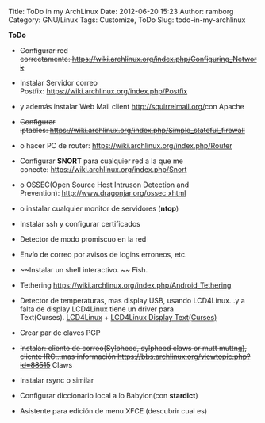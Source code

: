 Title: ToDo in my ArchLinux
Date: 2012-06-20 15:23
Author: ramborg
Category: GNU/Linux
Tags: Customize, ToDo
Slug: todo-in-my-archlinux

<div>

**ToDo**

</div>

<div>

</div>

-   ~~Configurar red
    correctamente: <https://wiki.archlinux.org/index.php/Configuring_Network>~~
-   Instalar Servidor correo
    Postfix: <https://wiki.archlinux.org/index.php/Postfix>
-   y además instalar Web Mail client <http://squirrelmail.org/>con
    Apache
-   ~~Configurar
    iptables: <https://wiki.archlinux.org/index.php/Simple_stateful_firewall>~~
-   o hacer PC de router: <https://wiki.archlinux.org/index.php/Router>
-   Configurar **SNORT** para cualquier red a la que me
    conecte: <https://wiki.archlinux.org/index.php/Snort>
-   o OSSEC(Open Source Host Intruson Detection and
    Prevention): <http://www.dragonjar.org/ossec.xhtml>
-   o instalar cualquier monitor de servidores (**ntop**)
-   Instalar ssh y configurar certificados

-   Detector de modo promiscuo en la red
-   Envío de correo por avisos de logins erroneos, etc.
-   ~~Instalar un shell interactivo. ~~ Fish.
-   Tethering <https://wiki.archlinux.org/index.php/Android_Tethering>
-   Detector de temperaturas, mas display USB, usando LCD4Linux...y a
    falta de display LCD4Linux tiene un driver para
    Text(Curses). [LCD4Linux][] + [LCD4Linux Display Text(Curses)][]
-   Crear par de claves PGP
-   ~~Instalar: cliente de correo(Sylpheed, sylpheed claws or mutt
    muttng), cliente IRC...mas
    información <https://bbs.archlinux.org/viewtopic.php?id=88515>~~ Claws
-   Instalar rsync o similar
-   Configurar diccionario local a lo Babylon(con **stardict**)
-   Asistente para edición de menu XFCE (descubrir cual es)

 

  [LCD4Linux]: http://ssl.bulix.org/projects/lcd4linux/
  [LCD4Linux Display Text(Curses)]: http://ssl.bulix.org/projects/lcd4linux/wiki/Curses
